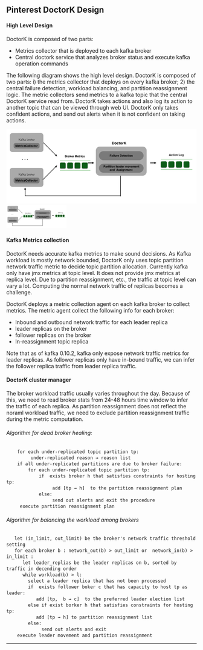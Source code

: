 ## Pinterest DoctorK Design

#### High Level Design

DoctorK is composed of two parts: 

  * Metrics collector that is deployed to each kafka broker
  * Central doctork service that analyzes broker status and execute kafka operation commands

The following diagram shows the high level design. DoctorK is composed of two parts: i) the metrics collector that deploys on every kafka broker; 2) the central failure detection, workload balancing, and partition reassignment logic. The metric collectors send metrics to a kafka topic that the central DoctorK service read from. DoctorK takes actions and also log its action to another topic that can be viewed through web UI. DoctorK only takes confident actions, and send out alerts when it is not confident on taking actions. 

![doctork diagram](doctork_diagram.png)
<img src="doctork_diagram.png" width="160">


#### Kafka Metrics collection

DoctorK needs accurate kafka metrics to make sound decisions. As Kafka workload is mostly network bounded, DoctorK only uses topic partition network traffic metric to decide topic partition allocation. Currently kafka only have jmx metrics at topic level. It does not provide jmx metrics at replica level. Due to partition reassignment, etc., the traffic at topic level can vary a lot. Computing the normal network traffic of replicas becomes a challenge. 

DoctorK deploys a metric collection agent on each kafka broker to collect metrics. The metric agent collect the following info for each broker: 
   *  Inbound and outbound network traffic for each leader replica
   *  leader replicas on the broker
   *  follower replicas on the broker
   *  In-reassignment topic replica

Note that as of kafka 0.10.2, kafka only expose network traffic metrics for leader replicas. As follower replicas only have in-bound traffic, we can infer the follower replica traffic from leader replica traffic. 


#### DoctorK cluster manager

The broker workload traffic usually varies throughout the day. Because of this, we need to read broker stats from 24-48 hours time window to infer the traffic of each replica. As partition reassignment does not reflect the noraml workload traffic, we need to exclude partition reassignment traffic during the metric computation. 


###### Algorithm for dead broker healing:

```
    for each under-replicated topic partition tp:
         under-replicated reason → reason list
    if all under-replicated partitions are due to broker failure: 
        for each under-replicated topic partition tp:
            if  exists broker h that satisfies constraints for hosting tp:
                 add [tp → h]  to the partition reassignment plan
            else:
                 send out alerts and exit the procedure 
     execute partition reassignment plan
```

###### Algorithm for balancing the workload among brokers

```
   let (in_limit, out_limit) be the broker's network traffic threshold setting  
   for each broker b : network_out(b) > out_limit or  network_in(b) > in_limit :
      let leader_replias be the leader replicas on b, sorted by traffic in decending order
      while workload(b) > l: 
        select a leader replica that has not been processed
        if  exists follower boker c that has capacity to host tp as leader:
           add [tp,  b → c]  to the preferred leader election list
        else if exist borker h that satisfies constraints for hosting tp:
           add [tp → h] to partition reassignment list
        else:
             send out alerts and exit             
    execute leader movement and partition reassignment
```                     

***



